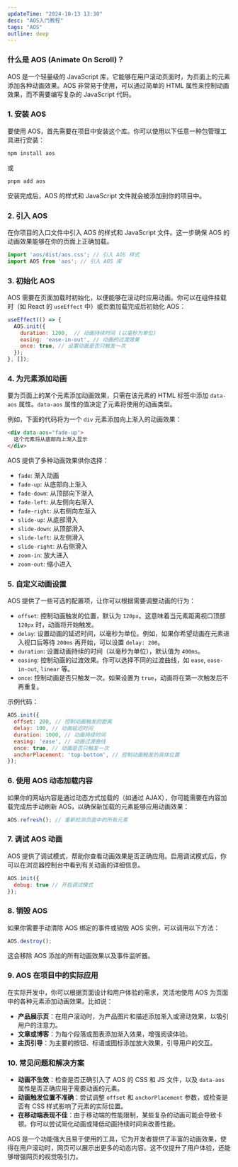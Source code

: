 ```yaml
---
updateTime: "2024-10-13 13:30"
desc: "AOS入门教程"
tags: "AOS"
outline: deep
---
```


### 什么是 AOS (Animate On Scroll)？

AOS 是一个轻量级的 JavaScript 库，它能够在用户滚动页面时，为页面上的元素添加各种动画效果。AOS 非常易于使用，可以通过简单的 HTML 属性来控制动画效果，而不需要编写复杂的 JavaScript 代码。

### 1. **安装 AOS**

要使用 AOS，首先需要在项目中安装这个库。你可以使用以下任意一种包管理工具进行安装：

```bash
npm install aos
```

或

```bash
pnpm add aos
```

安装完成后，AOS 的样式和 JavaScript 文件就会被添加到你的项目中。

### 2. **引入 AOS**

在你项目的入口文件中引入 AOS 的样式和 JavaScript 文件。这一步确保 AOS 的动画效果能够在你的页面上正确加载。

```javascript
import 'aos/dist/aos.css'; // 引入 AOS 样式
import AOS from 'aos'; // 引入 AOS 库
```

### 3. **初始化 AOS**

AOS 需要在页面加载时初始化，以便能够在滚动时应用动画。你可以在组件挂载时（如 React 的 `useEffect` 中）或页面加载完成后初始化 AOS：

```javascript
useEffect(() => {
  AOS.init({
    duration: 1200,  // 动画持续时间 (以毫秒为单位)
    easing: 'ease-in-out', // 动画的过渡效果
    once: true, // 设置动画是否只触发一次
  });
}, []);
```

### 4. **为元素添加动画**

要为页面上的某个元素添加动画效果，只需在该元素的 HTML 标签中添加 `data-aos` 属性。`data-aos` 属性的值决定了元素将使用的动画类型。

例如，下面的代码将为一个 `div` 元素添加向上渐入的动画效果：

```html
<div data-aos="fade-up">
  这个元素将从底部向上渐入显示
</div>
```

AOS 提供了多种动画效果供你选择：

- `fade`: 渐入动画
- `fade-up`: 从底部向上渐入
- `fade-down`: 从顶部向下渐入
- `fade-left`: 从左侧向右渐入
- `fade-right`: 从右侧向左渐入
- `slide-up`: 从底部滑入
- `slide-down`: 从顶部滑入
- `slide-left`: 从左侧滑入
- `slide-right`: 从右侧滑入
- `zoom-in`: 放大进入
- `zoom-out`: 缩小进入

### 5. **自定义动画设置**

AOS 提供了一些可选的配置项，让你可以根据需要调整动画的行为：

- `offset`: 控制动画触发的位置，默认为 `120px`。这意味着当元素距离视口顶部 `120px` 时，动画将开始触发。
- `delay`: 设置动画的延迟时间，以毫秒为单位。例如，如果你希望动画在元素进入视口后等待 `200ms` 再开始，可以设置 `delay: 200`。
- `duration`: 设置动画持续的时间（以毫秒为单位），默认值为 `400ms`。
- `easing`: 控制动画的过渡效果。你可以选择不同的过渡曲线，如 `ease`, `ease-in-out`, `linear` 等。
- `once`: 控制动画是否只触发一次。如果设置为 `true`，动画将在第一次触发后不再重复。

示例代码：

```javascript
AOS.init({
  offset: 200, // 控制动画触发的距离
  delay: 100, // 动画延迟时间
  duration: 1000, // 动画持续时间
  easing: 'ease', // 动画过渡曲线
  once: true, // 动画是否只触发一次
  anchorPlacement: 'top-bottom', // 控制动画触发的具体位置
});
```

### 6. **使用 AOS 动态加载内容**

如果你的网站内容是通过动态方式加载的（如通过 AJAX），你可能需要在内容加载完成后手动刷新 AOS，以确保新加载的元素能够应用动画效果：

```javascript
AOS.refresh(); // 重新检测页面中的所有元素
```

### 7. **调试 AOS 动画**

AOS 提供了调试模式，帮助你查看动画效果是否正确应用。启用调试模式后，你可以在浏览器控制台中看到有关动画的详细信息。

```javascript
AOS.init({
  debug: true // 开启调试模式
});
```

### 8. **销毁 AOS**

如果你需要手动清除 AOS 绑定的事件或销毁 AOS 实例，可以调用以下方法：

```javascript
AOS.destroy();
```

这会移除 AOS 添加的所有动画效果以及事件监听器。

### 9. **AOS 在项目中的实际应用**

在实际开发中，你可以根据页面设计和用户体验的需求，灵活地使用 AOS 为页面中的各种元素添加动画效果。比如说：

- **产品展示页**：在用户滚动时，为产品图片和描述添加渐入或滑动效果，以吸引用户的注意力。
- **文章或博客**：为每个段落或图表添加渐入效果，增强阅读体验。
- **主页引导**：为主要的按钮、标语或图标添加放大效果，引导用户的交互。

### 10. **常见问题和解决方案**

- **动画不生效**：检查是否正确引入了 AOS 的 CSS 和 JS 文件，以及 `data-aos` 属性是否正确应用于需要动画的元素。
- **动画触发位置不准确**：尝试调整 `offset` 和 `anchorPlacement` 参数，或检查是否有 CSS 样式影响了元素的实际位置。
- **在移动端表现不佳**：由于移动端的性能限制，某些复杂的动画可能会导致卡顿。你可以尝试简化动画或降低动画持续时间来改善性能。

AOS 是一个功能强大且易于使用的工具，它为开发者提供了丰富的动画效果，使得在用户滚动时，网页可以展示出更多的动态内容。这不仅提升了用户体验，还能够增强网页的视觉吸引力。